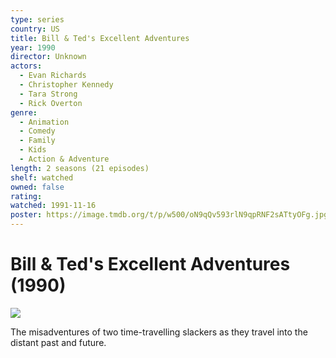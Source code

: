 ```yaml
---
type: series
country: US
title: Bill & Ted's Excellent Adventures
year: 1990
director: Unknown
actors:
  - Evan Richards
  - Christopher Kennedy
  - Tara Strong
  - Rick Overton
genre:
  - Animation
  - Comedy
  - Family
  - Kids
  - Action & Adventure
length: 2 seasons (21 episodes)
shelf: watched
owned: false
rating:
watched: 1991-11-16
poster: https://image.tmdb.org/t/p/w500/oN9qQv593rlN9qpRNF2sATtyOFg.jpg
---
```


# Bill & Ted's Excellent Adventures (1990)

![](https://image.tmdb.org/t/p/w500/oN9qQv593rlN9qpRNF2sATtyOFg.jpg)

The misadventures of two time-travelling slackers as they travel into the distant past and future.